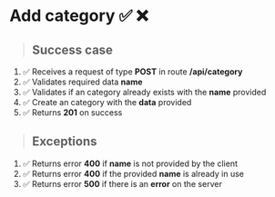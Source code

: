 # Add category ✅ ❌

> ## Success case

01. ✅ Receives a request of type **POST** in route **/api/category**
00. ✅ Validates required data **name**
00. ✅ Validates if an category already exists with the **name** provided
00. ✅ Create an category with the **data** provided
00. ✅ Returns **201** on success

> ## Exceptions

01. ✅ Returns error **400** if **name** is not provided by the client
00. ✅ Returns error **400** if the provided **name** is already in use
00. ✅ Returns error **500** if there is an **error** on the server
